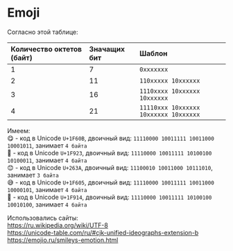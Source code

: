 # Emoji
Согласно этой таблице:

| Количество октетов (байт) | Значащих бит | Шаблон |
|:------------------|:------------------|:---------------------------
| 1 | 7 | `0xxxxxxx` |
| 2 | 11 | `110xxxxx 10xxxxxx` |
| 3 | 16 | `1110xxxx 10xxxxxx 10xxxxxx` |
| 4 | 21 | `11110xxx 10xxxxxx 10xxxxxx 10xxxxxx` |

Имеем:  
😋 - код в Unicode `U+1F60B`, двоичный вид: `11110000 10011111 10011000 10001011`, занимает `4 байта`  
🤣 - код в Unicode `U+1F923`, двоичный вид: `11110000 10011111 10100100 10100011‬`, занимает `4 байта`  
😊 - код в Unicode `U+263A`, двоичный вид: `11100010 10011000 10111010‬`, занимает `3 байта`  
😅 - код в Unicode `U+1F605`, двоичный вид: `11110000 10011111 10011000 10000101`, занимает `4 байта`  
🤔 - код в Unicode `U+1F914`, двоичный вид: `11110000 10011111 10100100 10010100`, занимает `4 байта`  

Использовались сайты:  
https://ru.wikipedia.org/wiki/UTF-8  
https://unicode-table.com/ru/#cjk-unified-ideographs-extension-b  
https://emojio.ru/smileys-emotion.html  
